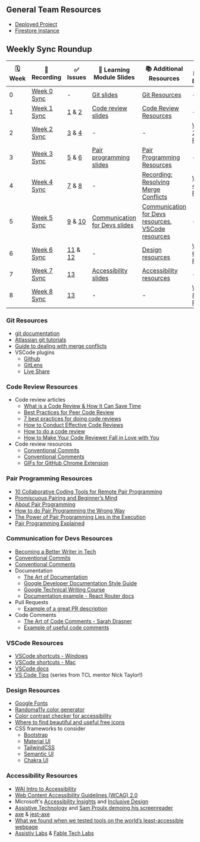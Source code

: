 ## General Team Resources

- [Deployed Project](https://tcl-48-smart-shopping-list.web.app/)
- [Firestore Instance](https://console.firebase.google.com/u/0/project/tcl-48-smart-shopping-list/overview)

## Weekly Sync Roundup

| 🗓 Week | 📼 Recording                                               | ✅ Issues                                                                                                                                                   | 📓 Learning Module Slides                                                                                                             | 📚 Additional Resources                                                                                      | 🚧 Retro Board                                                             |
| ------ | ---------------------------------------------------------- | ----------------------------------------------------------------------------------------------------------------------------------------------------------- | ------------------------------------------------------------------------------------------------------------------------------------- | ------------------------------------------------------------------------------------------------------------ | -------------------------------------------------------------------------- |
| 0      | [Week 0 Sync](https://youtu.be/Fu28FWI9r2Q)                | -                                                                                                                                                           | [Git slides](https://docs.google.com/presentation/d/1hNkBhc3QaN3vmIi9mnKceo89H7u8TZOFOsvooIaAuN0/edit?usp=sharing)                    | [Git Resources](#git-resources)                                                                              | -                                                                          |
| 1      | [Week 1 Sync](https://youtu.be/02u5kgVr4Yg)                | [1](https://github.com/the-collab-lab/tcl-48-smart-shopping-list/issues/1) & [2](https://github.com/the-collab-lab/tcl-48-smart-shopping-list/issues/2)     | [Code review slides](https://docs.google.com/presentation/d/1UPAiMB5koIqV9TTENSjUJcSfvjJTnWqxGRA7sf34viY/edit?usp=sharing)            | [Code Review Resources](#code-review-resources)                                                              | -                                                                          |
| 2      | [Week 2 Sync](https://www.youtube.com/watch?v=iljRuBlMUOs) | [3](https://github.com/the-collab-lab/tcl-48-smart-shopping-list/issues/3) & [4](https://github.com/the-collab-lab/tcl-48-smart-shopping-list/issues/4)     | -                                                                                                                                     | -                                                                                                            | [Week 2 Retro](https://github.com/orgs/the-collab-lab/projects/30)         |
| 3      | [Week 3 Sync](https://www.youtube.com/watch?v=00kgnKlqJsM) | [5](https://github.com/the-collab-lab/tcl-48-smart-shopping-list/issues/5) & [6](https://github.com/the-collab-lab/tcl-48-smart-shopping-list/issues/6)     | [Pair programming slides](https://docs.google.com/presentation/d/1dagfsS1zuiH1lDdVIhecVDU0vsDxgZu_Qf0fn3gOiF0/edit#slide=id.p)        | [Pair Programming Resources](#pair-programming-resources)                                                    | -                                                                          |
| 4      | [Week 4 Sync](https://youtu.be/Bpn-qFiJZds)                | [7](https://github.com/the-collab-lab/tcl-48-smart-shopping-list/issues/7) & [8](https://github.com/the-collab-lab/tcl-48-smart-shopping-list/issues/8)     | -                                                                                                                                     | [Recording: Resolving Merge Conflicts](https://youtu.be/saGL-qkLyHA)                                         | [Week 4 Retro](https://github.com/orgs/the-collab-lab/projects/31)         |
| 5      | [Week 5 Sync](https://youtu.be/1jQqvzckSTk)                | [9](https://github.com/the-collab-lab/tcl-48-smart-shopping-list/issues/9) & [10](https://github.com/the-collab-lab/tcl-48-smart-shopping-list/issues/10)   | [Communication for Devs slides](https://docs.google.com/presentation/d/1tD8BH7WmY-ZPUPG1ZYjCmnLLsigMWjxt4xXVyeXrI_c/edit?usp=sharing) | [Communication for Devs resources](#communication-for-devs-resources), [VSCode resources](#vscode-resources) | -                                                                          |
| 6      | [Week 6 Sync](https://youtu.be/EBTt2A2t6YM)                | [11](https://github.com/the-collab-lab/tcl-48-smart-shopping-list/issues/11) & [12](https://github.com/the-collab-lab/tcl-48-smart-shopping-list/issues/12) | -                                                                                                                                     | [Design resources](#design-resources)                                                                        | [Week 6 Retro](https://github.com/orgs/the-collab-lab/projects/32/views/1) |
| 7      | [Week 7 Sync]()                                            | [13](https://github.com/the-collab-lab/tcl-48-smart-shopping-list/issues/13)                                                                                | [Accessibility slides](https://docs.google.com/presentation/d/1ux4HXGj3XAGZRD7qvOpjl36FYbTcUYGaaBHywc95taY/edit#slide=id.p)           | [Accessibility resources](#accessibility-resources)                                                          | -                                                                          |
| 8      | [Week 8 Sync](https://youtu.be/D0Z5HmvWn6U)                | [13](https://github.com/the-collab-lab/tcl-48-smart-shopping-list/issues/13)                                                                                | -                                                                                                                                     | -                                                                                                            | [Week 8 Retro](https://github.com/orgs/the-collab-lab/projects/33/views/1) |

### Git Resources

- [git documentation](https://git-scm.com/doc)
- [Atlassian git tutorials](https://www.atlassian.com/git/tutorials/setting-up-a-repository)
- [Guide to dealing with merge conflicts](https://dev.to/the_real_stacie/how-to-handle-merge-conflicts-with-git-1ked)
- VSCode plugins
  - [Github](https://code.visualstudio.com/docs/sourcecontrol/github)
  - [GitLens](https://marketplace.visualstudio.com/items?itemName=eamodio.gitlens)
  - [Live Share](https://code.visualstudio.com/learn/collaboration/live-share)

### Code Review Resources

- Code review articles
  - [What is a Code Review & How It Can Save Time](https://www.atlassian.com/agile/software-development/code-reviews)
  - [Best Practices for Peer Code Review](https://smartbear.com/learn/code-review/best-practices-for-peer-code-review/)
  - [7 best practices for doing code reviews](https://blog.asana.com/2016/12/7-ways-to-uplevel-your-code-review-skills/#close)
  - [How to Conduct Effective Code Reviews](https://blog.digitalocean.com/how-to-conduct-effective-code-reviews/)
  - [How to do a code review](https://google.github.io/eng-practices/review/reviewer/)
  - [How to Make Your Code Reviewer Fall in Love with You](https://mtlynch.io/code-review-love/)
- Code review resources
  - [Conventional Commits](https://www.conventionalcommits.org/en/v1.0.0/)
  - [Conventional Comments](https://conventionalcomments.org/)
  - [GIFs for GitHub Chrome Extension](https://chrome.google.com/webstore/detail/gifs-for-github/dkgjnpbipbdaoaadbdhpiokaemhlphep?hl=en)

### Pair Programming Resources

- [10 Collaborative Coding Tools for Remote Pair Programming](https://www.ma-no.org/en/software/development/10-collaborative-coding-tools-for-remote-pair-programming)
- [Promiscuous Pairing and Beginner’s Mind](http://csis.pace.edu/~grossman/dcs/XR4-PromiscuousPairing.pdf)
- [About Pair Programming](https://dev.to/flippedcoding/about-pair-programming-1m07)
- [How to do Pair Programming the Wrong Way](https://hackernoon.com/how-to-do-pair-programming-wrong-dab72fd15bef)
- [The Power of Pair Programming Lies in the Execution](https://medium.com/free-code-camp/the-power-of-pair-programming-lies-on-the-execution-a27938447994)
- [Pair Programming Explained](https://shopify.engineering/pair-programming-explained)

### Communication for Devs Resources

- [Becoming a Better Writer in Tech](https://blog.pragmaticengineer.com/becoming-a-better-writer-in-tech/)
- [Conventional Commits](https://www.conventionalcommits.org/en/v1.0.0/)
- [Conventional Comments](https://conventionalcomments.org/)
- Documentation
  - [The Art of Documentation](https://chelseatroy.com/2021/09/14/the-art-of-documentation/)
  - [Google Developer Documentation Style Guide](https://developers.google.com/style)
  - [Google Technical Writing Course](https://developers.google.com/tech-writing/announcements)
  - [Documentation example - React Router docs](https://v5.reactrouter.com/web/guides/quick-start)
- Pull Requests
  - [Example of a great PR description](https://github.com/the-collab-lab/tcl-3-smart-shopping-list/pull/44)
- Code Comments
  - [The Art of Code Comments - Sarah Drasner](https://www.youtube.com/watch?v=yhF7OmuIILc)
  - [Example of useful code comments](https://github.com/reach/reach-ui/blob/85ebe4a1445cec6a817265ad4ac06c94b1ed9c11/packages/accordion/src/index.tsx#L107-L112)

### VSCode Resources

- [VSCode shortcuts - Windows](https://code.visualstudio.com/shortcuts/keyboard-shortcuts-windows.pdf)
- [VSCode shortcuts - Mac](https://code.visualstudio.com/shortcuts/keyboard-shortcuts-macos.pdf)
- [VSCode docs](https://code.visualstudio.com/docs)
- [VS Code Tips](https://www.iamdeveloper.com/pages/all-vscode-tips/) (series from TCL mentor Nick Taylor!)

### Design Resources

- [Google Fonts](https://fonts.google.com/)
- [Randoma11y color generator](https://randoma11y.com/)
- [Color contrast checker for accessibility](https://accessible-colors.com/)
- [Where to find beautiful and useful free icons](https://www.canva.com/learn/free-icons-download/)
- CSS frameworks to consider
  - [Bootstrap](https://getbootstrap.com/)
  - [Material UI](https://mui.com/core/)
  - [TailwindCSS](https://tailwindcss.com/)
  - [Semantic UI](https://semantic-ui.com/)
  - [Chakra UI](https://chakra-ui.com/)

### Accessibility Resources

- [WAI Intro to Accessibility](https://www.w3.org/WAI/fundamentals/accessibility-intro/)
- [Web Content Accessibility Guidelines (WCAG) 2.0](https://www.w3.org/TR/WCAG20/)
- Microsoft's [Accessibility Insights](https://accessibilityinsights.io/) and [Inclusive Design](https://www.microsoft.com/design/inclusive/)
- [Assistive Technology](https://accessibletech.org/assistive-technology/) and [Sam Proulx demoing his screenreader](https://www.youtube.com/watch?v=YOoP3UlXDbA&t=1003s)
- [axe](https://www.deque.com/axe/) & [jest-axe](https://github.com/nickcolley/jest-axe)
- [What we found when we tested tools on the world’s least-accessible webpage](https://accessibility.blog.gov.uk/2017/02/24/what-we-found-when-we-tested-tools-on-the-worlds-least-accessible-webpage/)
- [Assistiv Labs](https://assistivlabs.com/) & [Fable Tech Labs](https://makeitfable.com/)

